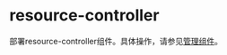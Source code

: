 # resource-controller

部署resource-controller组件。具体操作，请参见[管理组件](/cn.zh-CN/Kubernetes集群用户指南/集群/升级集群/管理组件.md)。

